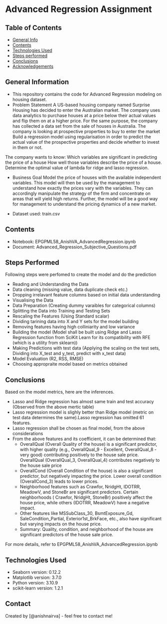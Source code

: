 # Advanced Regression Assignment


## Table of Contents
* [General Info](#general-information)
* [Contents](#contents)
* [Technologies Used](#technologies-used)
* [Steps performed](#Steps-performed)
* [Conclusions](#conclusions)
* [Acknowledgements](#acknowledgements)


## General Information
- This repository contains the code for Advanced Regression modeling on housing dataset.
- Problem Statement
A US-based housing company named Surprise Housing has decided to enter the Australian market.
The company uses data analytics to purchase houses at a price below their actual values and flip them on at a higher price. For the same purpose, the company has collected a data set from the sale of houses in Australia.
The company is looking at prospective properties to buy to enter the market
Build a regression model using regularisation in order to predict the actual value of the prospective properties and decide whether to invest in them or not.

The company wants to know:
Which variables are significant in predicting the price of a house
How well those variables describe the price of a house.
Determine the optimal value of lambda for ridge and lasso regression.

- Business Goal
Model the price of houses with the available independent variables.
This model will then be used by the management to understand how exactly the prices vary with the variables.
They can accordingly manipulate the strategy of the firm and concentrate on areas that will yield high returns. Further, the model will be a good way for management to understand the pricing dynamics of a new market.

- Dataset used: train.csv

## Contents
- Notebook: EPGPML58_AnishVA_AdvancedRegression.ipynb
- Document: Advanced_Regression_Subjective_Questions.pdf

## Steps Performed
Following steps were perfomed to create the model and do the prediction
- Reading and Understanding the Data
- Data cleaning (missing value, data duplicate check etc.)
- Dropping irrelavant feature columns based on initial data understanding
- Visualising the Data
- Data Preparation (Creating dummy varaibles for categorical columns)
- Splitting the Data into Training and Testing Sets
- Rescaling the Features (Using Standard scalar)
- Dividing tarining data into X and Y sets for the model building
- Removing features having high colliniarity and low variance
- Building the model (Model shall be built using Ridge and Lasso Regression function from SciKit Learn for its compatibility with RFE (which is a utility from sklearn))
- Making Predictions with test data (Applying the scaling on the test sets, Dividing into X_test and y_test, predict with x_test data)
- Model Evaluation (R2, RSS, RMSE)
- Choosing appropraite model based on metrics obtained


## Conclusions
Based on the model metrics, here are the inferences.
- Lasso and Ridge regression has almost same train and test accuracy (Observed from the above mertic table)
- Lasso regression model is slighly better than Ridge model (metric on test data determines the same).Lasso regression has omitted 61 features.
- Lasso regression shall be chosen as final model, from the above considerations
- From the above features and its coefficient, it can be determined that:
    - OverallQual (Overall Quality of the house) is a significant predictor, with higher quality (e.g., OverallQual_9 - Excellent, OverallQual_8 - very good) contributing positively to the house sale price. OverallQual (OverallQual_3, OverallQual_4) contributes negatively to the house sale price
    - OverallCond (Overall Condition of the house) is also a significant predictor, but negatively impacting the price. Lower overall condition (OverallCond_3) leads to lower prices.
    - Neighborhood features such as Crawfor, NridgHt, IDOTRR, MeadowV, and StoneBr are significant predictors. Certain neighborhoods ( Crawfor, NridgHt, StoneBr) positively affect the house price, while others (IDOTRR, MeadowV) have a negative impact.
    - Other features like MSSubClass_30, BsmtExposure_Gd, SaleCondition_Partial, Exterior1st_BrkFace, etc., also have significant but varying impacts on the house price.
    - Summary: Quality, condition, and neighborhood of the house are significant predictors of the house sale price.
    

For more details, refer to EPGPML58_AnishVA_AdvancedRegression.ipynb


## Technologies Used
- Seaborn version: 0.12.2
- Matplotlib version: 3.7.0
- Python version: 3.10.9
- scikit-learn version: 1.2.1



## Contact
Created by [@anishnairva] - feel free to contact me!
